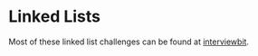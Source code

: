 # Linked Lists
Most of these linked list challenges can be found at  [interviewbit](https://www.interviewbit.com/courses/programming/topics/linked-lists/).
